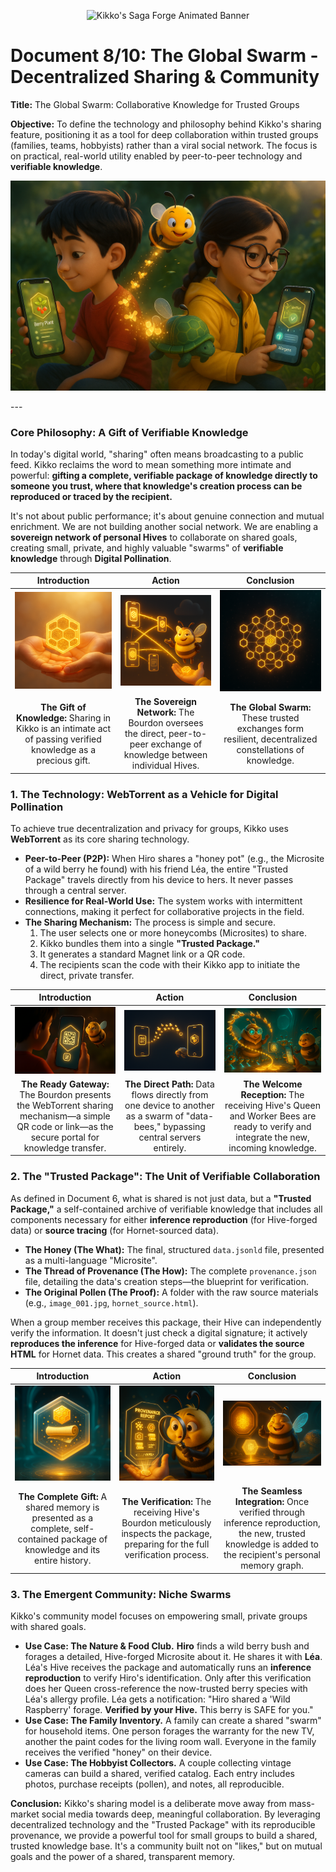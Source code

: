 <p align="center">
  <img src="/videos/doc08_banner_veo3.gif" alt="Kikko's Saga Forge Animated Banner">
</p>

# Document 8/10: The Global Swarm - Decentralized Sharing & Community

**Title:** The Global Swarm: Collaborative Knowledge for Trusted Groups

**Objective:** To define the technology and philosophy behind Kikko's sharing feature, positioning it as a tool for deep collaboration within trusted groups (families, teams, hobbyists) rather than a viral social network. The focus is on practical, real-world utility enabled by peer-to-peer technology and **verifiable knowledge**.

<p align="center">
  <img src="illustrations/doc08_banner.png" alt="A wide, cinematic banner image for the decentralized sharing document, rendered in a 3D animation movie style. The scene shows two children, Hiro (boy, red t-shirt) and Léa (girl, glasses, yellow raincoat), sitting back-to-back in a garden. They each hold a smartphone. A swarm of golden 'data-bees' is shown flying directly from Hiro's phone to Léa's. Hiro's phone screen shows a 'Microsite' for a berry plant, while Léa's screen shows her Hive receiving and verifying it for allergens. The plump Bourdon character floats between them, proudly overseeing this 'Digital Pollination'. The image conveys a sense of trusted, private, peer-to-peer collaboration.">
</p>
---

### **Core Philosophy: A Gift of Verifiable Knowledge**

In today's digital world, "sharing" often means broadcasting to a public feed. Kikko reclaims the word to mean something more intimate and powerful: **gifting a complete, verifiable package of knowledge directly to someone you trust, where that knowledge's creation process can be reproduced or traced by the recipient.**

It's not about public performance; it's about genuine connection and mutual enrichment. We are not building another social network. We are enabling a **sovereign network of personal Hives** to collaborate on shared goals, creating small, private, and highly valuable "swarms" of **verifiable knowledge** through **Digital Pollination**.

| Introduction | Action | Conclusion |
| :---: | :---: | :---: |
| <img src="illustrations/sharing_concept_intro.png" alt="Cinematic 3D render, animation movie style. A stylized, glowing golden honeycomb cell (representing a verified memory, capable of inference reproduction) is gently passed from one translucent, cupped human hand to another, symbolizing a gift of knowledge and trust. The background is soft and warm."> | <img src="illustrations/sharing_concept_action.png" alt="Cinematic 3D render, animation movie style. The plump Bourdon, with a proud, almost regal expression, floats amidst a small cluster of interconnected glowing phone icons (individual Hives). He gestures with a knowing smirk as streams of golden light (verified Trusted Packages) flow directly between them, bypassing a distant, dark, central cloud server."> | <img src="illustrations/sharing_concept_conclusion.png" alt="Cinematic 3D render, animation movie style. A vibrant, intricate constellation forms in a dark space, made entirely of interconnected, glowing hexagonal nodes (personal Hives). This constellation is small and intimate, yet powerful, representing a trusted, decentralized community built on shared verified truth."> |
| **The Gift of Knowledge:** Sharing in Kikko is an intimate act of passing verified knowledge as a precious gift. | **The Sovereign Network:** The Bourdon oversees the direct, peer-to-peer exchange of knowledge between individual Hives. | **The Global Swarm:** These trusted exchanges form resilient, decentralized constellations of knowledge. |

### **1. The Technology: WebTorrent as a Vehicle for Digital Pollination**

To achieve true decentralization and privacy for groups, Kikko uses **WebTorrent** as its core sharing technology.

*   **Peer-to-Peer (P2P):** When Hiro shares a "honey pot" (e.g., the Microsite of a wild berry he found) with his friend Léa, the entire "Trusted Package" travels directly from his device to hers. It never passes through a central server.
*   **Resilience for Real-World Use:** The system works with intermittent connections, making it perfect for collaborative projects in the field.
*   **The Sharing Mechanism:** The process is simple and secure.
    1.  The user selects one or more honeycombs (Microsites) to share.
    2.  Kikko bundles them into a single **"Trusted Package."**
    3.  It generates a standard Magnet link or a QR code.
    4.  The recipients scan the code with their Kikko app to initiate the direct, private transfer.

| Introduction | Action | Conclusion |
| :---: | :---: | :---: |
| <img src="illustrations/wt_tech_intro.png" alt="Cinematic 3D render, animation movie style, viewed from over Hiro's shoulder. A glowing hexagonal UI element on his phone displays a simplified QR code icon, pulsing with readiness to transmit a Trusted Package. The Bourdon hovers beside it, his expression conveying casual confidence in the tech."> | <img src="illustrations/wt_tech_action.png" alt="Cinematic 3D render, animation movie style. Two glowing smartphone icons (Hiro's and Léa's) are shown in a dark, abstract digital space. A vibrant stream of golden data-bees (the full Trusted Package) flows directly from one phone to the other, illustrating the direct P2P transfer."> | <img src="illustrations/wt_tech_conclusion.png" alt="Cinematic 3D render, animation movie style. Inside the recipient's Hive (Léa's), the AI Queen gracefully receives the incoming stream of data-bees. Her Worker Bees are already buzzing around her, preparing to verify the new knowledge by reproducing the inference process. The Bourdon watches approvingly."> |
| **The Ready Gateway:** The Bourdon presents the WebTorrent sharing mechanism—a simple QR code or link—as the secure portal for knowledge transfer. | **The Direct Path:** Data flows directly from one device to another as a swarm of "data-bees," bypassing central servers entirely. | **The Welcome Reception:** The receiving Hive's Queen and Worker Bees are ready to verify and integrate the new, incoming knowledge. |

### **2. The "Trusted Package": The Unit of Verifiable Collaboration**

As defined in Document 6, what is shared is not just data, but a **"Trusted Package,"** a self-contained archive of verifiable knowledge that includes all components necessary for either **inference reproduction** (for Hive-forged data) or **source tracing** (for Hornet-sourced data).

*   **The Honey (The What):** The final, structured `data.jsonld` file, presented as a multi-language "Microsite".
*   **The Thread of Provenance (The How):** The complete `provenance.json` file, detailing the data's creation steps—the blueprint for verification.
*   **The Original Pollen (The Proof):** A folder with the raw source materials (e.g., `image_001.jpg`, `hornet_source.html`).

When a group member receives this package, their Hive can independently verify the information. It doesn't just check a digital signature; it actively **reproduces the inference** for Hive-forged data or **validates the source HTML** for Hornet data. This creates a shared "ground truth" for the group.

| Introduction | Action | Conclusion |
| :---: | :---: | :---: |
| <img src="illustrations/trusted_package_intro.png" alt="Cinematic 3D render, animation movie style. A single, transparent hexagonal 'Trusted Package' floats in the Hive. Inside, visible layers show a golden honeycomb cell (Microsite data), a rolled parchment (provenance scroll), and scattered pollen particles (raw files)."> | <img src="illustrations/trusted_package_action.png" alt="Cinematic 3D render, animation movie style. The receiving Hive's Bourdon (on Léa's phone) is shown with a comical, oversized holographic magnifying glass, intently inspecting the 'Thread of Provenance' scroll from an incoming package from Hiro, preparing for inference reproduction."> | <img src="illustrations/trusted_package_conclusion.png" alt="Cinematic 3D render, animation movie style. The newly verified honeycomb cell from the package seamlessly integrates into Léa's Hive library, glowing brightly. The Bourdon looks satisfied, giving a thumbs-up."> |
| **The Complete Gift:** A shared memory is presented as a complete, self-contained package of knowledge and its entire history. | **The Verification:** The receiving Hive's Bourdon meticulously inspects the package, preparing for the full verification process. | **The Seamless Integration:** Once verified through inference reproduction, the new, trusted knowledge is added to the recipient's personal memory graph. |

### **3. The Emergent Community: Niche Swarms**

Kikko's community model focuses on empowering small, private groups with shared goals.

*   **Use Case: The Nature & Food Club.** **Hiro** finds a wild berry bush and forages a detailed, Hive-forged Microsite about it. He shares it with **Léa**. Léa's Hive receives the package and automatically runs an **inference reproduction** to verify Hiro's identification. Only after this verification does her Queen cross-reference the now-trusted berry species with Léa's allergy profile. Léa gets a notification: "Hiro shared a 'Wild Raspberry' forage. **Verified by your Hive.** This berry is SAFE for you."
*   **Use Case: The Family Inventory.** A family can create a shared "swarm" for household items. One person forages the warranty for the new TV, another the paint codes for the living room wall. Everyone in the family receives the verified "honey" on their device.
*   **Use Case: The Hobbyist Collectors.** A couple collecting vintage cameras can build a shared, verified catalog. Each entry includes photos, purchase receipts (pollen), and notes, all reproducible.

**Conclusion:**
Kikko's sharing model is a deliberate move away from mass-market social media towards deep, meaningful collaboration. By leveraging decentralized technology and the "Trusted Package" with its reproducible provenance, we provide a powerful tool for small groups to build a shared, trusted knowledge base. It's a community built not on "likes," but on mutual goals and the power of a shared, transparent memory.